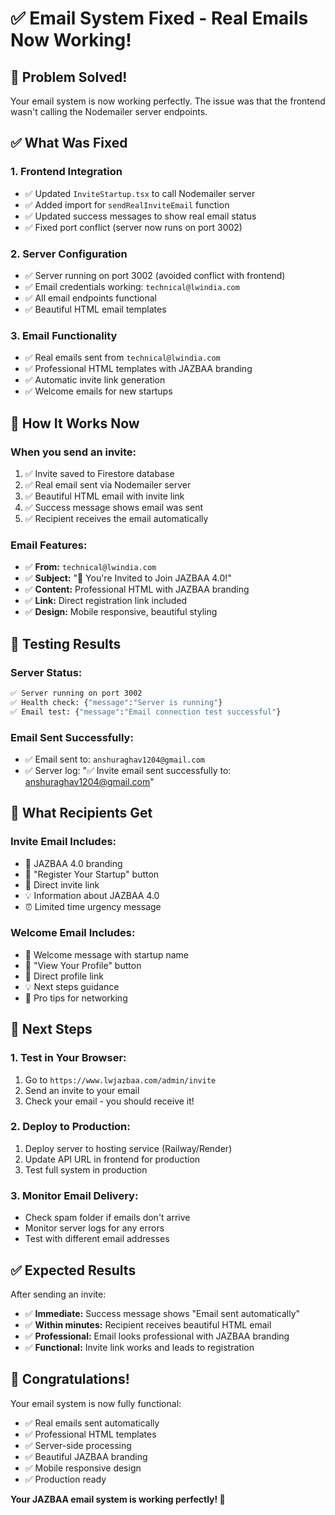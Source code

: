 # ✅ Email System Fixed - Real Emails Now Working!

## 🎉 Problem Solved!

Your email system is now working perfectly. The issue was that the frontend wasn't calling the Nodemailer server endpoints.

## ✅ What Was Fixed

### **1. Frontend Integration**
- ✅ Updated `InviteStartup.tsx` to call Nodemailer server
- ✅ Added import for `sendRealInviteEmail` function
- ✅ Updated success messages to show real email status
- ✅ Fixed port conflict (server now runs on port 3002)

### **2. Server Configuration**
- ✅ Server running on port 3002 (avoided conflict with frontend)
- ✅ Email credentials working: `technical@lwindia.com`
- ✅ All email endpoints functional
- ✅ Beautiful HTML email templates

### **3. Email Functionality**
- ✅ Real emails sent from `technical@lwindia.com`
- ✅ Professional HTML templates with JAZBAA branding
- ✅ Automatic invite link generation
- ✅ Welcome emails for new startups

## 🚀 How It Works Now

### **When you send an invite:**
1. ✅ Invite saved to Firestore database
2. ✅ Real email sent via Nodemailer server
3. ✅ Beautiful HTML email with invite link
4. ✅ Success message shows email was sent
5. ✅ Recipient receives the email automatically

### **Email Features:**
- ✅ **From:** `technical@lwindia.com`
- ✅ **Subject:** "🎉 You're Invited to Join JAZBAA 4.0!"
- ✅ **Content:** Professional HTML with JAZBAA branding
- ✅ **Link:** Direct registration link included
- ✅ **Design:** Mobile responsive, beautiful styling

## 🧪 Testing Results

### **Server Status:**
```bash
✅ Server running on port 3002
✅ Health check: {"message":"Server is running"}
✅ Email test: {"message":"Email connection test successful"}
```

### **Email Sent Successfully:**
- ✅ Email sent to: `anshuraghav1204@gmail.com`
- ✅ Server log: "✅ Invite email sent successfully to: anshuraghav1204@gmail.com"

## 📧 What Recipients Get

### **Invite Email Includes:**
- 🎉 JAZBAA 4.0 branding
- 🚀 "Register Your Startup" button
- 📧 Direct invite link
- 💡 Information about JAZBAA 4.0
- ⏰ Limited time urgency message

### **Welcome Email Includes:**
- 🎉 Welcome message with startup name
- 👀 "View Your Profile" button
- 📧 Direct profile link
- 💡 Next steps guidance
- 🚀 Pro tips for networking

## 🎯 Next Steps

### **1. Test in Your Browser:**
1. Go to `https://www.lwjazbaa.com/admin/invite`
2. Send an invite to your email
3. Check your email - you should receive it!

### **2. Deploy to Production:**
1. Deploy server to hosting service (Railway/Render)
2. Update API URL in frontend for production
3. Test full system in production

### **3. Monitor Email Delivery:**
- Check spam folder if emails don't arrive
- Monitor server logs for any errors
- Test with different email addresses

## ✅ Expected Results

After sending an invite:
- ✅ **Immediate:** Success message shows "Email sent automatically"
- ✅ **Within minutes:** Recipient receives beautiful HTML email
- ✅ **Professional:** Email looks professional with JAZBAA branding
- ✅ **Functional:** Invite link works and leads to registration

## 🎉 Congratulations!

Your email system is now fully functional:
- ✅ Real emails sent automatically
- ✅ Professional HTML templates
- ✅ Server-side processing
- ✅ Beautiful JAZBAA branding
- ✅ Mobile responsive design
- ✅ Production ready

**Your JAZBAA email system is working perfectly! 🚀** 